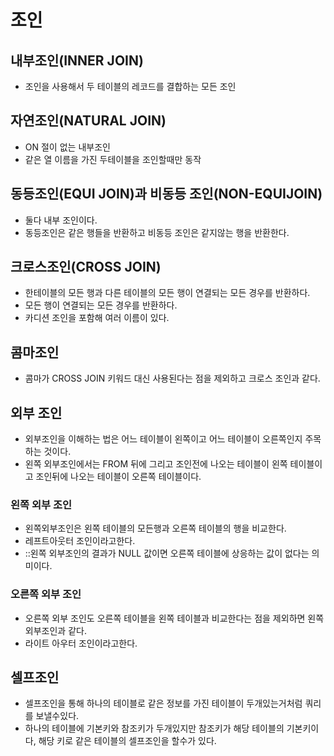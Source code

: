 # 조인

## 내부조인(INNER JOIN)

- 조인을 사용해서 두 테이블의 레코드를 결합하는 모든 조인

## 자연조인(NATURAL JOIN)

- ON 절이 없는 내부조인
- 같은 열 이름을 가진 두테이블을 조인할때만 동작

## 동등조인(EQUI JOIN)과 비동등 조인(NON-EQUIJOIN)

- 둘다 내부 조인이다.
- 동등조인은 같은 행들을 반환하고 비동등 조인은 같지않는 행을 반환한다.

## 크로스조인(CROSS JOIN)

- 한테이블의 모든 행과 다른 테이블의 모든 행이 연결되는 모든 경우를 반환하다.
- 모든 행이 연결되는 모든 경우를 반환하다.
- 카디션 조인을 포함해 여러 이름이 있다.

## 콤마조인

- 콤마가 CROSS JOIN 키워드 대신 사용된다는 점을 제외하고 크로스 조인과 같다.

## 외부 조인

- 외부조인을 이해하는 법은 어느 테이블이 왼쪽이고 어느 테이블이 오른쪽인지 주목하는 것이다.
- 왼쪽 외부조인에서는 FROM 뒤에 그리고 조인전에 나오는 테이블이 왼쪽 테이블이고 조인뒤에 나오는 테이블이 오른쪽 테이블이다.

### 왼쪽 외부 조인

- 왼쪽외부조인은 왼쪽 테이블의 모든행과 오른쪽 테이블의 행을 비교한다.
- 레프트아웃터 조인이라고한다.
- ::왼쪽 외부조인의 결과가 NULL 값이면 오른쪽 테이블에 상응하는 값이 없다는 의미이다.

### 오른쪽 외부 조인

- 오른쪽 외부 조인도 오른쪽 테이블을 왼쪽 테이블과 비교한다는 점을 제외하면 왼쪽 외부조인과 같다.
- 라이트 아우터 조인이라고한다.

## 셀프조인

- 셀프조인을 통해 하나의 테이블로 같은 정보를 가진 테이블이 두개있는거처럼 쿼리를 보낼수있다.
- 하나의 테이블에 기본키와 참조키가 두개있지만 참조키가 해당 테이블의 기본키이다, 해당 키로 같은 테이블의 셀프조인을 할수가 있다.
